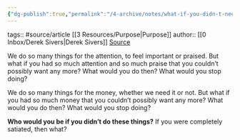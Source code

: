 ```yaml
---
{"dg-publish":true,"permalink":"/4-archive/notes/what-if-you-didn-t-need-money-or-attention-derek-sivers/"}
---
```


tags:: #source/article [[3 Resources/Purpose\|Purpose]]
author:: [[0 Inbox/Derek Sivers\|Derek Sivers]]
[Source](https://sive.rs/full)

We do so many things for the attention, to feel important or praised. But what if you had so much attention and so much praise that you couldn’t possibly want any more? What would you do then? What would you stop doing?

We do so many things for the money, whether we need it or not. But what if you had so much money that you couldn’t possibly want any more? What would you do then? What would you stop doing?

**Who would you be if you didn’t do these things?** If you were completely satiated, then what?
